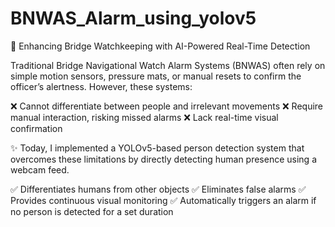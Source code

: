 # BNWAS_Alarm_using_yolov5

🚀 Enhancing Bridge Watchkeeping with AI-Powered Real-Time Detection

Traditional Bridge Navigational Watch Alarm Systems (BNWAS) often rely on simple motion sensors, pressure mats, or manual resets to confirm the officer’s alertness. However, these systems:

❌ Cannot differentiate between people and irrelevant movements
❌ Require manual interaction, risking missed alarms
❌ Lack real-time visual confirmation

✨ Today, I implemented a YOLOv5-based person detection system that overcomes these limitations by directly detecting human presence using a webcam feed.

✅ Differentiates humans from other objects
✅ Eliminates false alarms
✅ Provides continuous visual monitoring
✅ Automatically triggers an alarm if no person is detected for a set duration
